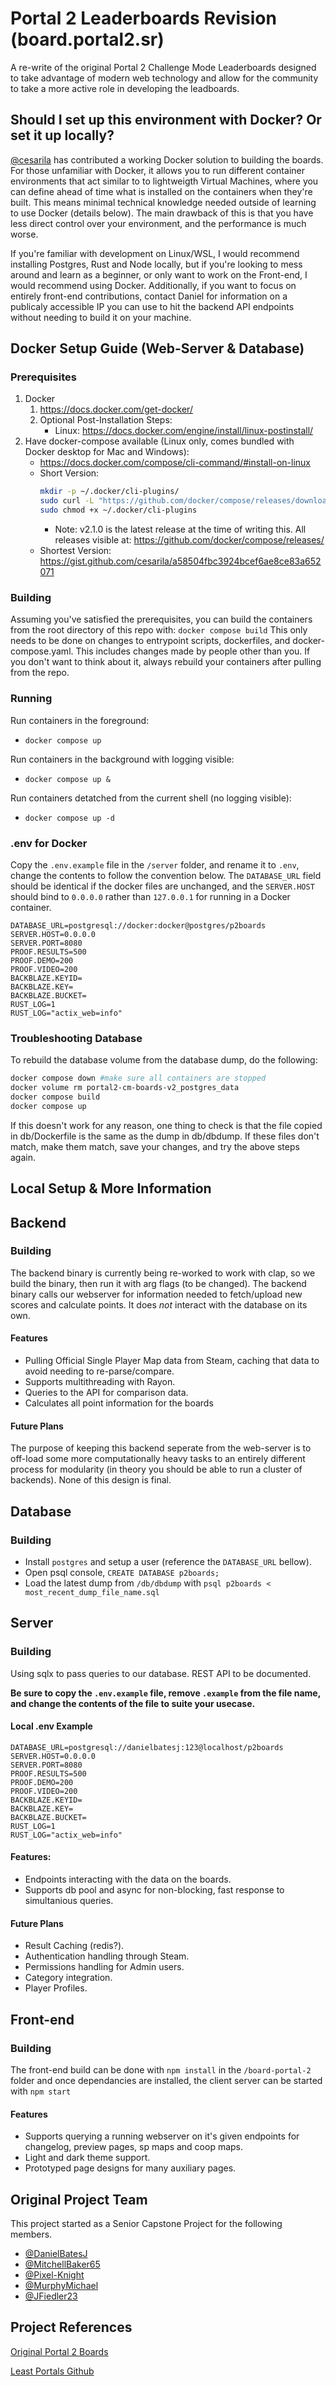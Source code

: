 # Portal 2 Leaderboards Revision (board.portal2.sr)

A re-write of the original Portal 2 Challenge Mode Leaderboards designed to take advantage of modern web technology and allow for the community to take a more active role in developing the leadboards.

## Should I set up this environment with Docker? Or set it up locally?

[@cesarila](https://github.com/cesarila) has contributed a working Docker solution to building the boards. 
For those unfamiliar with Docker, it allows you to run different container environments that act similar to to lightweigth Virtual Machines, where you can define ahead of time what is installed on the containers when they're built. 
This means minimal technical knowledge needed outside of learning to use Docker (details below). The main drawback of this is that you have less direct control over your environment, and the performance is much worse. 

If you're familiar with development on Linux/WSL, I would recommend installing Postgres, Rust and Node locally, but if you're looking to mess around and learn as a beginner, or only want to work on the Front-end, I would recommend using Docker.
Additionally, if you want to focus on entirely front-end contributions, contact Daniel for information on a publicaly accessible IP you can use to hit the backend API endpoints without needing to build it on your machine.

## Docker Setup Guide (Web-Server & Database)
### Prerequisites
1. Docker
    1. https://docs.docker.com/get-docker/
    1. Optional Post-Installation Steps:
        - Linux: https://docs.docker.com/engine/install/linux-postinstall/
1. Have docker-compose available (Linux only, comes bundled with Docker desktop for Mac and Windows):
    - https://docs.docker.com/compose/cli-command/#install-on-linux
    - Short Version: 
        ```bash
        mkdir -p ~/.docker/cli-plugins/
        sudo curl -L "https://github.com/docker/compose/releases/download/v2.1.0/docker-compose-$(uname -s)-$(uname -m)" -o ~/.docker/cli-plugins/docker-compose
        sudo chmod +x ~/.docker/cli-plugins
        ```
        - Note: v2.1.0 is the latest release at the time of writing this. All releases visible at: https://github.com/docker/compose/releases/
    - Shortest Version: https://gist.github.com/cesarila/a58504fbc3924bcef6ae8ce83a652071

### Building
Assuming you've satisfied the prerequisites, you can build the containers from the root directory of this repo with:
`docker compose build`
This only needs to be done on changes to entrypoint scripts, dockerfiles, and docker-compose.yaml. This includes changes made by people other than you. 
If you don't want to think about it, always rebuild your containers after pulling from the repo.

### Running
Run containers in the foreground:
* `docker compose up`

Run containers in the background with logging visible:
* `docker compose up &`

Run containers detatched from the current shell (no logging visible):
* `docker compose up -d`

### .env for Docker
Copy the `.env.example` file in the `/server` folder, and rename it to `.env`, change the contents to follow the convention below.
The `DATABASE_URL` field should be identical if the docker files are unchanged, and the `SERVER.HOST` should bind to `0.0.0.0` rather than `127.0.0.1` for running in a Docker container.

```
DATABASE_URL=postgresql://docker:docker@postgres/p2boards
SERVER.HOST=0.0.0.0
SERVER.PORT=8080
PROOF.RESULTS=500
PROOF.DEMO=200
PROOF.VIDEO=200
BACKBLAZE.KEYID=
BACKBLAZE.KEY=
BACKBLAZE.BUCKET=
RUST_LOG=1
RUST_LOG="actix_web=info"
```

### Troubleshooting Database
To rebuild the database volume from the database dump, do the following:
```bash
docker compose down #make sure all containers are stopped
docker volume rm portal2-cm-boards-v2_postgres_data
docker compose build
docker compose up
```
If this doesn't work for any reason, one thing to check is that the file copied in db/Dockerfile is the same as the dump in db/dbdump. If these files don't match, make them match, save your changes, and try the above steps again.

## Local Setup & More Information

## Backend
### Building
The backend binary is currently being re-worked to work with clap, so we build the binary, then run it with arg flags (to be changed). The backend binary calls our webserver for information needed to fetch/upload new scores and calculate points. It does *not* interact with the database on its own.
#### Features
* Pulling Official Single Player Map data from Steam, caching that data to avoid needing to re-parse/compare.
* Supports multithreading with Rayon.
* Queries to the API for comparison data.
* Calculates all point information for the boards
#### Future Plans
The purpose of keeping this backend seperate from the web-server is to off-load some more computationally heavy tasks to an entirely different process for modularity (in theory you should be able to run a cluster of backends). None of this design is final.

## Database
### Building
* Install `postgres` and setup a user (reference the `DATABASE_URL` bellow).
* Open psql console, `CREATE DATABASE p2boards;`
* Load the latest dump from `/db/dbdump` with `psql p2boards < most_recent_dump_file_name.sql`

## Server
### Building
Using sqlx to pass queries to our database. REST API to be documented.

**Be sure to copy the `.env.example` file, remove `.example` from the file name, and change the contents of the file to suite your usecase.**

#### Local .env Example

```
DATABASE_URL=postgresql://danielbatesj:123@localhost/p2boards
SERVER.HOST=0.0.0.0
SERVER.PORT=8080
PROOF.RESULTS=500
PROOF.DEMO=200
PROOF.VIDEO=200
BACKBLAZE.KEYID=
BACKBLAZE.KEY=
BACKBLAZE.BUCKET=
RUST_LOG=1
RUST_LOG="actix_web=info"
```

#### Features:
* Endpoints interacting with the data on the boards.
* Supports db pool and async for non-blocking, fast response to simultanious queries.
#### Future Plans
* Result Caching (redis?).
* Authentication handling through Steam.
* Permissions handling for Admin users.
* Category integration.
* Player Profiles.

## Front-end
### Building
The front-end build can be done with `npm install` in the `/board-portal-2` folder and once dependancies are installed, the client server can be started with `npm start`
#### Features
* Supports querying a running webserver on it's given endpoints for changelog, preview pages, sp maps and coop maps.
* Light and dark theme support.
* Prototyped page designs for many auxiliary pages.

## Original Project Team
This project started as a Senior Capstone Project for the following members.
* [@DanielBatesJ](https://github.com/DanielBatesJ)
* [@MitchellBaker65](https://github.com/MitchellBaker65)
* [@Pixel-Knight](https://github.com/Pixel-Knight)
* [@MurphyMichael](https://github.com/MurphyMichael)
* [@JFiedler23](https://github.com/JFiedler23)

## Project References 
[Original Portal 2 Boards](https://github.com/iVerb1/Portal2Boards)

[Least Portals Github](https://github.com/NeKzor/lp)

